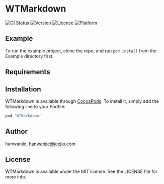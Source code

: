 # WTMarkdown

[![CI Status](https://img.shields.io/travis/hanwanjie/WTMarkdown.svg?style=flat)](https://travis-ci.org/hanwanjie/WTMarkdown)
[![Version](https://img.shields.io/cocoapods/v/WTMarkdown.svg?style=flat)](https://cocoapods.org/pods/WTMarkdown)
[![License](https://img.shields.io/cocoapods/l/WTMarkdown.svg?style=flat)](https://cocoapods.org/pods/WTMarkdown)
[![Platform](https://img.shields.io/cocoapods/p/WTMarkdown.svg?style=flat)](https://cocoapods.org/pods/WTMarkdown)

## Example

To run the example project, clone the repo, and run `pod install` from the Example directory first.

## Requirements

## Installation

WTMarkdown is available through [CocoaPods](https://cocoapods.org). To install
it, simply add the following line to your Podfile:

```ruby
pod 'WTMarkdown'
```

## Author

hanwanjie, hanwanjie@jeejio.com

## License

WTMarkdown is available under the MIT license. See the LICENSE file for more info.
